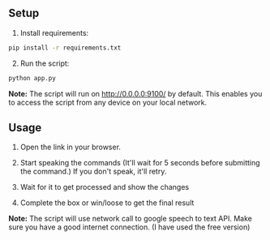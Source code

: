 ## Setup

1. Install requirements:

```bash
pip install -r requirements.txt
```

2. Run the script:

```bash
python app.py
```

**Note:** The script will run on http://0.0.0.0:9100/ by default.
This enables you to access the script from any device on your local network.

## Usage

1. Open the link in your browser.

2. Start speaking the commands (It'll wait for 5 seconds before submitting the command.) If you don't speak, it'll retry.

3. Wait for it to get processed and show the changes

4. Complete the box or win/loose to get the final result


**Note:** The script will use network call to google speech to text API. Make sure you have a good internet connection. (I have used the free version)
